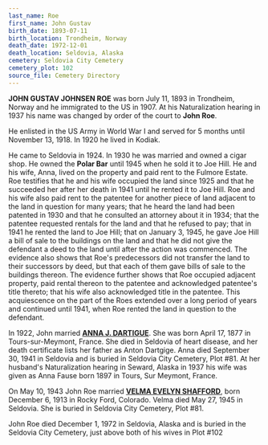 ```yaml
---
last_name: Roe
first_name: John Gustav
birth_date: 1893-07-11
birth_location: Trondheim, Norway
death_date: 1972-12-01
death_location: Seldovia, Alaska
cemetery: Seldovia City Cemetery
cemetery_plot: 102
source_file: Cemetery Directory
---
```

**JOHN GUSTAV JOHNSEN ROE**  was born July 11, 1893 in Trondheim, Norway and he immigrated to the US in 1907. At his Naturalization hearing in 1937 his name was changed by order of the court to **John Roe**. 

He enlisted in the US Army in World War I and served for 5 months until November 13, 1918. In 1920 he lived in Kodiak.

He came to Seldovia in 1924.  In 1930 he was married and owned a cigar shop. He owned the **Polar Bar** until 1945 when he sold it to Joe Hill.  He and his wife, Anna, lived on the property and paid rent to the Fulmore Estate.  Roe testifies that he and his wife occupied the land since 1925 and that he succeeded her after her death in 1941 until he rented it to Joe Hill. Roe and his wife also paid rent to the patentee for another piece of land adjacent to the land in question for many years; that he heard the land had been patented in 1930 and that he consulted an attorney about it in 1934; that the patentee requested rentals for the land and that he refused to pay; that in 1941 he rented the land to Joe Hill; that on January 3, 1945, he gave Joe Hill a bill of sale to the buildings on the land and that he did not give the defendant a deed to the land until after the action was commenced. The evidence also shows that Roe's predecessors did not transfer the land to their successors by deed, but that each of them gave bills of sale to the buildings thereon.  The evidence further shows that Roe occupied adjacent property, paid rental thereon to the patentee and acknowledged patentee's title thereto; that his wife also acknowledged title in the patentee. This acquiescence on the part of the Roes extended over a long period of years and continued until 1941, when Roe rented the land in question to the defendant. 


In 1922, John married [**ANNA J. DARTIGUE**](Roe_Anna_Dartgige.md).  She was born April 17, 1877 in Tours-sur-Meymont, France.  She died in Seldovia of heart disease, and her death certificate lists her father as Anton Dartgige.  Anna died September 30, 1941 in Seldovia and is buried in Seldovia City Cemetery, Plot #81. At her husband's Naturalization hearing in Seward, Alaska  in 1937 his wife was given as Anna Fause born 1897 in Tours, Sur Meymont, France.

On May 10, 1943 John Roe married  [**VELMA EVELYN SHAFFORD**](./Roe_Velma_Evelyn_Shafford.md), born December 6, 1913 in Rocky Ford, Colorado.  Velma died May 27, 1945 in Seldovia.  She is buried in Seldovia City Cemetery, Plot #81.  

John Roe died December 1, 1972 in Seldovia, Alaska and is buried in the Seldovia City Cemetery, just above both of his wives in Plot #102

